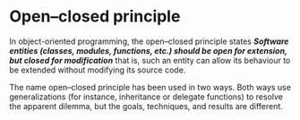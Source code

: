 # Open–closed principle

In object-oriented programming, the open–closed principle states 
***Software entities (classes, modules, functions, etc.) should be open for extension, 
but closed for modification*** 
that is, such an entity can allow its behaviour to be extended without modifying its source code.

The name open–closed principle has been used in two ways. 
Both ways use generalizations (for instance, inheritance or delegate functions) 
to resolve the apparent dilemma, but the goals, techniques, and results are different.